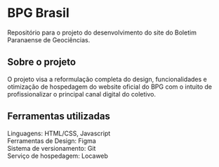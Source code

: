 # BPG Brasil
Repositório para o projeto do desenvolvimento do site do Boletim Paranaense de Geociências.

## Sobre o projeto
O projeto visa a reformulação completa do design, funcionalidades e otimização de hospedagem do website oficial do BPG com o intuito de profissionalizar o principal canal
digital do coletivo.

## Ferramentas utilizadas
Linguagens: HTML/CSS, Javascript  
Ferramentas de Design: Figma  
Sistema de versionamento: Git  
Serviço de hospedagem: Locaweb




